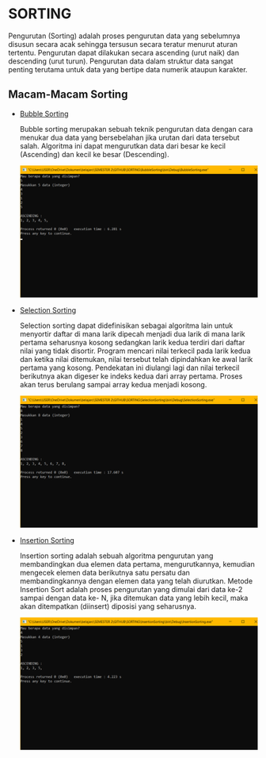 # SORTING

  Pengurutan (Sorting) adalah proses pengurutan data yang sebelumnya disusun secara acak sehingga tersusun secara teratur menurut aturan tertentu. Pengurutan dapat dilakukan         secara ascending (urut naik) dan descending (urut turun). Pengurutan data dalam struktur data sangat penting terutama untuk data yang bertipe data numerik ataupun karakter.
  
  ## Macam-Macam Sorting
  
- <a href="https://github.com/RHW48/ASD/blob/main/SORTING/Code/BubbleSorting.c">Bubble Sorting</a>

  Bubble sorting merupakan sebuah teknik pengurutan data dengan cara menukar dua data yang bersebelahan jika urutan dari data tersebut salah. Algoritma ini dapat mengurutkan data   dari besar ke kecil (Ascending) dan kecil ke besar (Descending).
  
  <img src="Output/BubbleSorting.png" alt="bs" width="750">

- <a href="https://github.com/RHW48/ASD/blob/main/SORTING/Code/SelectionSorting.c">Selection Sorting</a>

  Selection sorting dapat didefinisikan sebagai algoritma lain untuk menyortir daftar di mana larik dipecah menjadi dua larik di mana larik pertama seharusnya kosong sedangkan       larik   kedua terdiri dari daftar nilai yang tidak disortir. Program mencari nilai terkecil pada larik kedua dan ketika nilai ditemukan, nilai tersebut telah dipindahkan ke awal   larik pertama yang kosong. Pendekatan ini diulangi lagi dan nilai terkecil berikutnya akan digeser ke indeks kedua dari array pertama. Proses akan terus berulang sampai array     kedua menjadi kosong.

  <img src="Output/SelectionSorting.png" alt="bs" width="750">

- <a href="https://github.com/RHW48/ASD/blob/main/SORTING/Code/InsertionSorting.c">Insertion Sorting</a>

  Insertion sorting adalah sebuah algoritma pengurutan yang membandingkan dua elemen data pertama, mengurutkannya, kemudian mengecek elemen data berikutnya satu persatu dan         membandingkannya dengan elemen data yang telah diurutkan. Metode Insertion Sort adalah proses pengurutan yang dimulai dari data ke-2 sampai dengan data ke- N, jika ditemukan       data  yang lebih kecil, maka akan ditempatkan (diinsert) diposisi yang seharusnya. 

  <img src="Output/InsertionSorting.png" alt="bs" width="750">


